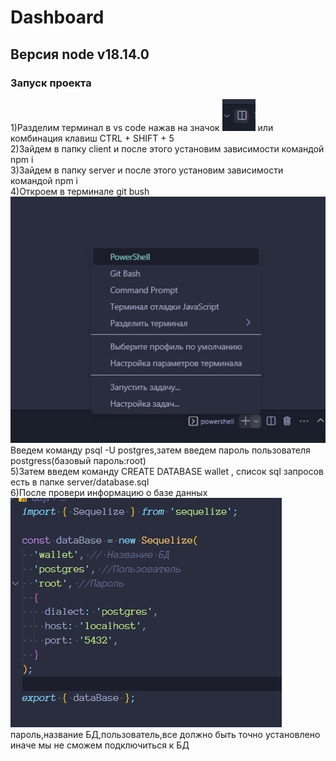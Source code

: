 # Dashboard

## Версия node v18.14.0

### Запуск проекта 
  1)Разделим терминал в vs code нажав на значок ![Image alt](https://github.com/saha23412/imgproj/raw/main/test1.jpg) или комбинация клавиш CTRL + SHIFT + 5  
  2)Зайдем в папку client и после этого установим зависимости командой npm i  
  3)Зайдем в папку server и после этого установим зависимости командой npm i   
  4)Откроем в терминале git bush  
  ![Image alt](https://github.com/saha23412/imgproj/raw/main/test2.jpg)   
  Введем команду psql -U postgres,затем введем пароль пользователя postgress(базовый пароль:root)  
  5)Затем введем команду CREATE DATABASE wallet , список sql запросов есть в папке server/database.sql  
  6)После провери информацию о базе данных
    ![Image alt](https://github.com/saha23412/imgproj/raw/main/test3.jpg)  
  пароль,название БД,пользователь,все должно быть точно установлено иначе мы не сможем подключиться к БД  

